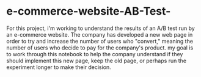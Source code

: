 # e-commerce-website-AB-Test-

For this project, i'm working to understand the results of an A/B test run by an e-commerce website. 
The company has developed a new web page in order to try and increase the number of users who "convert," 
meaning the number of users who decide to pay for the company's product. 
my goal is to work through this notebook to help the company understand if they should implement this new page, keep the old page, or perhaps run the experiment longer to make their decision.

